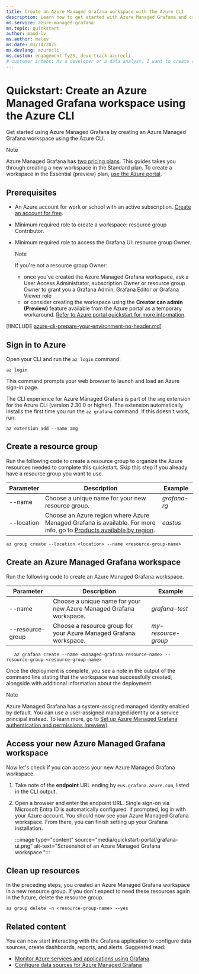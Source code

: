 ```yaml
---
title: Create an Azure Managed Grafana workspace with the Azure CLI
description: Learn how to get started with Azure Managed Grafana and create an Azure Managed Grafana workspace using the Azure CLI.
ms.service: azure-managed-grafana
ms.topic: quickstart
author: maud-lv
ms.author: malev
ms.date: 03/14/2025
ms.devlang: azurecli
ms.custom: engagement-fy23, devx-track-azurecli
# customer intent: As a developer or a data analyst, I want to create a new Azure Managed Grafana workspace using the Azure CLI.
--- 
```


# Quickstart: Create an Azure Managed Grafana workspace using the Azure CLI

Get started using Azure Managed Grafana by creating an Azure Managed Grafana workspace using the Azure CLI.

>[!NOTE]
> Azure Managed Grafana has [two pricing plans](overview.md#service-tiers). This guides takes you through creating a new workspace in the Standard plan. To create a workspace in the Essential (preview) plan, [use the Azure portal](quickstart-managed-grafana-portal.md).

## Prerequisites

- An Azure account for work or school with an active subscription. [Create an account for free](https://azure.microsoft.com/free).
- Minimum required role to create a workspace: resource group Contributor.
- Minimum required role to access the Grafana UI: resource group Owner.

    > [!NOTE]
    > If you're not a resource group Owner:
    >  - once you've created the Azure Managed Grafana workspace, ask a User Access Administrator, subscription Owner or resource group Owner to grant you a Grafana Admin, Grafana Editor or Grafana Viewer role
    >  - or consider creating the workspace using the **Creator can admin (Preview)** feature available from the Azure portal as a temporary workaround. [Refer to Azure portal quickstart for more information](quickstart-managed-grafana-portal.md).

 [!INCLUDE [azure-cli-prepare-your-environment-no-header.md](~/reusable-content/azure-cli/azure-cli-prepare-your-environment-no-header.md)]

## Sign in to Azure

Open your CLI and run the `az login` command:

```azurecli
az login
```

This command prompts your web browser to launch and load an Azure sign-in page.

The CLI experience for Azure Managed Grafana is part of the `amg` extension for the Azure CLI (version 2.30.0 or higher). The extension automatically installs the first time you run the `az grafana` command. If this doesn't work, run:
```azurecli
az extension add --name amg
```

## Create a resource group

Run the following code to create a resource group to organize the Azure resources needed to complete this quickstart. Skip this step if you already have a resource group you want to use.

| Parameter    | Description                                      | Example |
|--------------|-----------------------------------------------------------------------------------------|----------|
| --name | Choose a unique name for your new resource group. | *grafana-rg*     |
| --location    | Choose an Azure region where Azure Managed Grafana is available. For more info, go to [Products available by region](https://azure.microsoft.com/global-infrastructure/services/?products=managed-grafana).| *eastus*     |

```azurecli
az group create --location <location> --name <resource-group-name>
```

## Create an Azure Managed Grafana workspace

Run the following code to create an Azure Managed Grafana workspace.

| Parameter    | Description                                      | Example |
|--------------|-----------------------------------------------------------------------------------------|----------|
| --name       | Choose a unique name for your new Azure Managed Grafana workspace. | *grafana-test*     |
| --resource-group   | Choose a resource group for your Azure Managed Grafana workspace.   | *my-resource-group*     |

```azurecli
   az grafana create --name <managed-grafana-resource-name> --resource-group <resource-group-name>
```

Once the deployment is complete, you see a note in the output of the command line stating that the workspace was successfully created, alongside with additional information about the deployment.

   > [!NOTE]
   > Azure Managed Grafana has a system-assigned managed identity enabled by default. You can use a user-assigned managed identity or a service principal instead. To learn more, go to [Set up Azure Managed Grafana authentication and permissions (preview)](how-to-authentication-permissions.md).

## Access your new Azure Managed Grafana workspace

Now let's check if you can access your new Azure Managed Grafana workspace.

1. Take note of the **endpoint** URL ending by `eus.grafana.azure.com`, listed in the CLI output.  

1. Open a browser and enter the endpoint URL. Single sign-on via Microsoft Entra ID is automatically configured. If prompted, log in with your Azure account. You should now see your Azure Managed Grafana workspace. From there, you can finish setting up your Grafana installation.

   :::image type="content" source="media/quickstart-portal/grafana-ui.png" alt-text="Screenshot of an Azure Managed Grafana workspace.":::

## Clean up resources

In the preceding steps, you created an Azure Managed Grafana workspace in a new resource group. If you don't expect to need these resources again in the future, delete the resource group.

`az group delete -n <resource-group-name> --yes`

## Related content

You can now start interacting with the Grafana application to configure data sources, create dashboards, reports, and alerts. Suggested read: 

- [Monitor Azure services and applications using Grafana](/azure/azure-monitor/visualize/grafana-plugin).
- [Configure data sources for Azure Managed Grafana](./how-to-data-source-plugins-managed-identity.md)
